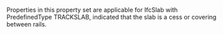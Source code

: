 Properties in this property set are applicable for IfcSlab with PredefinedType TRACKSLAB, indicated that the slab is a cess or covering between rails.